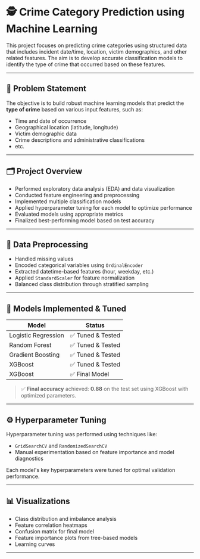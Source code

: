 # 🕵️ Crime Category Prediction using Machine Learning

This project focuses on predicting crime categories using structured data that includes incident date/time, location, victim demographics, and other related features. The aim is to develop accurate classification models to identify the type of crime that occurred based on these features.

---

## 📌 Problem Statement

The objective is to build robust machine learning models that predict the **type of crime** based on various input features, such as:

- Time and date of occurrence  
- Geographical location (latitude, longitude)  
- Victim demographic data  
- Crime descriptions and administrative classifications  
- etc.

---

## 🗂️ Project Overview

- Performed exploratory data analysis (EDA) and data visualization  
- Conducted feature engineering and preprocessing  
- Implemented multiple classification models  
- Applied hyperparameter tuning for each model to optimize performance  
- Evaluated models using appropriate metrics  
- Finalized best-performing model based on test accuracy

---

## 🔧 Data Preprocessing

- Handled missing values  
- Encoded categorical variables using `OrdinalEncoder`  
- Extracted datetime-based features (hour, weekday, etc.)  
- Applied `StandardScaler` for feature normalization  
- Balanced class distribution through stratified sampling

---

## 🤖 Models Implemented & Tuned

| Model                | Status          |
|---------------------|-----------------|
| Logistic Regression | ✅ Tuned & Tested |
| Random Forest       | ✅ Tuned & Tested |
| Gradient Boosting   | ✅ Tuned & Tested |
| XGBoost             | ✅ Tuned & Tested |
| XGBoost             | ✅ Final Model   |

> ✅ **Final accuracy** achieved: **0.88** on the test set using XGBoost with optimized parameters.

---

## ⚙️ Hyperparameter Tuning

Hyperparameter tuning was performed using techniques like:

- `GridSearchCV` and `RandomizedSearchCV`
- Manual experimentation based on feature importance and model diagnostics

Each model's key hyperparameters were tuned for optimal validation performance.

---

## 📊 Visualizations

- Class distribution and imbalance analysis  
- Feature correlation heatmaps  
- Confusion matrix for final model  
- Feature importance plots from tree-based models  
- Learning curves 

---
